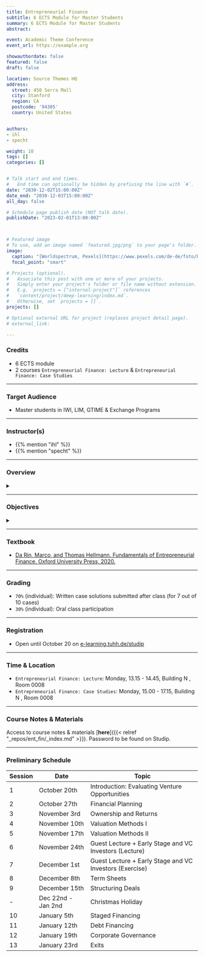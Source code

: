 ```yaml
---
title: Entrepreneurial Finance
subtitle: 6 ECTS Module for Master Students
summary: 6 ECTS Module for Master Students
abstract: 

event: Academic Theme Conference
event_url: https://example.org

showauthordate: false
featured: false
draft: false

location: Source Themes HQ
address:
  street: 450 Serra Mall
  city: Stanford
  region: CA
  postcode: '94305'
  country: United States


authors:
- ihl
- specht

weight: 10
tags: []
categories: []


# Talk start and end times.
#   End time can optionally be hidden by prefixing the line with `#`.
date: "2030-12-02T15:00:00Z"
date_end: "2030-12-03T15:00:00Z"
all_day: false

# Schedule page publish date (NOT talk date).
publishDate: "2023-02-01T13:00:00Z"



# Featured image
# To use, add an image named `featured.jpg/png` to your page's folder. 
image:
  caption: "[Worldspectrum, Pexels](https://www.pexels.com/de-de/foto/bank-bitcoin-business-geschaft-844124/)"
  focal_point: "smart"

# Projects (optional).
#   Associate this post with one or more of your projects.
#   Simply enter your project's folder or file name without extension.
#   E.g. `projects = ["internal-project"]` references 
#   `content/project/deep-learning/index.md`.
#   Otherwise, set `projects = []`.
projects: []

# Optional external URL for project (replaces project detail page).
# external_link: 

---
```


### Credits

* 6 ECTS module
* 2 courses `Entrepreneurial Finance: Lecture` & `Entrepreneurial Finance: Case Studies`

***

### Target Audience

* Master students in IWI, LIM, GTIME & Exchange Programs

***

### Instructor(s)

* {{% mention "ihl" %}}
* {{% mention "specht" %}}

***

### Overview
<details class="description" close><summary data-close="Show" data-open="Hide"></summary>
Entrepreneurial finance is at the center of a clash of two very distant worlds: that of entrepreneurship and that of finance. Finance is disciplined, based on numbers and logical thinking and looking for proven track records. Entrepreneurship is messy, based on intuition and experimentation and treading off the beaten track. Entrepreneurial finance is the provision of funding to young, innovative, growth-oriented companies. Entrepreneurial companies are young, typically less than ten years old, and introduce innovative products or business models. The younger are called “startups,” and are typically less than five years old.
<br><br>
There is a variety of investors who can finance entrepreneurial companies: family and friends, business angels, accelerators and incubators, crowdfunding platforms, venture capital firms, corporate investors, etc. The course provides a thorough understanding of what motivates them, of the way they invest, and of what support they can provide to a company at what stage in the fundraising cycle. The course addresses the following key questions: How much money can and should be raised? When should it be raised and from whom? What is a reasonable valuation of the company? How should funding, employment contracts and exit decisions be structured?
<br><br>
Thus, the course provides an understanding of the whole fundraising cycle, from the moment the entrepreneur conceived her idea to the moment investors exit the company and move on. We examine the entrepreneur's signalling to investors of the qualities of the venture, the investors' evaluation of the venture, the various dimensions of contracting (cash flow rights, control rights, compensation, and other clauses), the negotiation of a deal and the provision of corporate governance, the process of staged financing, the financing through debt, and the exit process though liquidity events such as initial public offering, sale or merger.
<br><br>
The workflow in this module is comprised of two course elements:

1. {{< hl >}}(Flipped) classroom{{< /hl >}}: learning about and discussing concepts and tools currently prevailing in theory and practice of modern entrepreneurial finance.
2. {{< hl >}}Problem-based learning{{< /hl >}}: deepen an understanding of the concepts and tools by seeing them applied and applying them to real company cases.

</details>

***

### Objectives

<details class="description" close><summary data-close="Show" data-open="Hide"></summary>

Upon completion of this course module, students will be able to:
* Prepare a financial plan for a new venture or business opportunity
* Engage in financial valuation for new ventures and business opportunities
* Understand the design of financial contracts 
* Analyze and evaluate growth and exit strategies

This course module can prepare students for the following career paths: 
* Startup founder or early employee in a startup
* Venture capital investing 
* Strategy & valuation consulting
* Corporate finance

</details>

***


### Textbook

* [Da Rin, Marco, and Thomas Hellmann. Fundamentals of Entrepreneurial Finance. Oxford University Press, 2020.](https://www.entrepreneurialfinance.net)

***

### Grading

* `70%` (individual): Written case solutions submitted after class (for 7 out of 10 cases)
* `30%` (individual): Oral class participation

***

### Registration

* Open until October 20 on [e-learning.tuhh.de/studip](https://e-learning.tuhh.de/studip/dispatch.php/course/details?sem_id=e13d870522d79c53e72b57b90c4333af&again=yes)

***

### Time & Location

* `Entrepreneurial Finance: Lecture`: Monday, 13.15 - 14.45, Building N , Room 0008
* `Entrepreneurial Finance: Case Studies`: Monday, 15.00 - 17.15, Building N , Room 0008


***

### Course Notes & Materials

Access to course notes & materials [**here**]({{< relref "_repos/ent_fin/_index.md" >}}).
Password to be found on Studip.

***

### Preliminary Schedule


| Session | Date | Topic |
| --- | --- | --- |
| 1 | October 20th | Introduction: Evaluating Venture Opportunities|
| 2 | October 27th | Financial Planning |
| 3 | November 3rd | Ownership and Returns |
| 4 | November 10th | Valuation Methods I |
| 5 | November 17th | Valuation Methods II |
| 6 | November 24th | Guest Lecture + Early Stage and VC Investors (Lecture) |
| 7 | December 1st| Guest Lecture + Early Stage and VC Investors (Exercise) |
| 8 | December 8th | Term Sheets| 
| 9 | December 15th| Structuring Deals |
| - | Dec 22nd - Jan 2nd | Christmas Holiday |
| 10 | January 5th | Staged Financing |
| 11 | January 12th | Debt Financing |
| 12 | January 19th | Corporate Governance |
| 13 | January 23rd | Exits |
